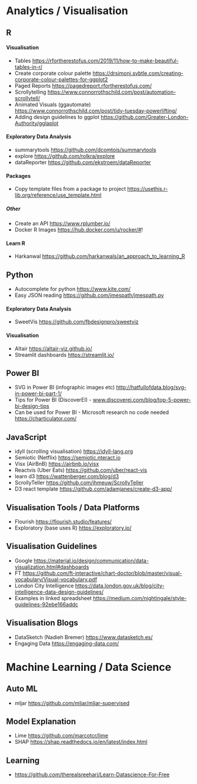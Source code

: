 # Analytics / Visualisation

## R

#### Visualisation
- Tables https://rfortherestofus.com/2019/11/how-to-make-beautiful-tables-in-r/
- Create corporate colour palette https://drsimonj.svbtle.com/creating-corporate-colour-palettes-for-ggplot2
- Paged Reports https://pagedreport.rfortherestofus.com/
- Scrollytelling https://www.connorrothschild.com/post/automation-scrollytell/
- Animated Visuals (ggautomate) https://www.connorrothschild.com/post/tidy-tuesday-powerlifting/
- Adding design guidelines to ggplot https://github.com/Greater-London-Authority/gglaplot

#### Exploratory Data Analysis
- summarytools https://github.com/dcomtois/summarytools
- explore https://github.com/rolkra/explore
- dataReporter https://github.com/ekstroem/dataReporter

#### Packages
- Copy template files from a package to project https://usethis.r-lib.org/reference/use_template.html

##### Other
- Create an API https://www.rplumber.io/
- Docker R Images https://hub.docker.com/u/rocker/#!

#### Learn R
- Harkanwal https://github.com/harkanwals/an_approach_to_learning_R

## Python
- Autocomplete for python https://www.kite.com/
- Easy JSON reading https://github.com/jmespath/jmespath.py

#### Exploratory Data Analysis
- SweetVis https://github.com/fbdesignpro/sweetviz

#### Visualisation
- Altair https://altair-viz.github.io/
- Streamlit dashboards https://streamlit.io/

## Power BI
- SVG in Power BI (infographic images etc) http://hatfullofdata.blog/svg-in-power-bi-part-1/
- Tips for Power BI (DiscoverEI) - www.discoverei.com/blog/top-5-power-bi-design-tips
- Can be used for Power BI - Microsoft research no code needed https://charticulator.com/

## JavaScript 
- idyll (scrolling visualisation) https://idyll-lang.org
- Semiotic (Netflix) https://semiotic.nteract.io
- Visx (AirBnB) https://airbnb.io/visx
- Reactvis (Uber Eats) https://github.com/uber/react-vis
- learn d3 https://wattenberger.com/blog/d3
- ScrollyTeller https://github.com/ihmeuw/ScrollyTeller
- D3 react template https://github.com/adamjanes/create-d3-app/

## Visualisation Tools / Data Platforms
- Flourish https://flourish.studio/features/
- Exploratory (base uses R) https://exploratory.io/

## Visualisation Guidelines
- Google https://material.io/design/communication/data-visualization.html#dashboards
- FT https://github.com/ft-interactive/chart-doctor/blob/master/visual-vocabulary/Visual-vocabulary.pdf
- London City Intelligence https://data.london.gov.uk/blog/city-intelligence-data-design-guidelines/
- Examples in linked spreadsheet https://medium.com/nightingale/style-guidelines-92ebe166addc

## Visualisation Blogs
- DataSketch (Nadieh Bremer) https://www.datasketch.es/
- Engaging Data https://engaging-data.com/

# Machine Learning / Data Science

## Auto ML
- mljar https://github.com/mljar/mljar-supervised

## Model Explanation
- Lime https://github.com/marcotcr/lime
- SHAP https://shap.readthedocs.io/en/latest/index.html

## Learning 
- https://github.com/therealsreehari/Learn-Datascience-For-Free

